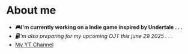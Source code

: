 # About me

- **🎮I'm currently working on a Indie game inspired by Undertale . . .**
- *🖥I'm also preparing for my upcoming OJT this june 29 2025 . . .* 
- [My YT Channel](https://www.youtube.com/watch?v=xvFZjo5PgG0) 
